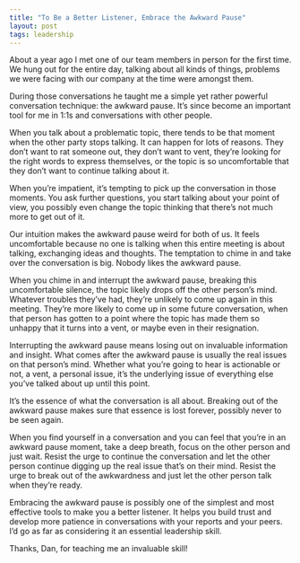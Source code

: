 ```yaml
---
title: "To Be a Better Listener, Embrace the Awkward Pause"
layout: post
tags: leadership
---
```

About a year ago I met one of our team members in person for the first time. We hung out for the entire day, talking about all kinds of things, problems we were facing with our company at the time were amongst them.

During those conversations he taught me a simple yet rather powerful conversation technique: the awkward pause. It’s since become an important tool for me in 1:1s and conversations with other people.

When you talk about a problematic topic, there tends to be that moment when the other party stops talking. It can happen for lots of reasons. They don’t want to rat someone out, they don’t want to vent, they’re looking for the right words to express themselves, or the topic is so uncomfortable that they don’t want to continue talking about it.

When you’re impatient, it’s tempting to pick up the conversation in those moments. You ask further questions, you start talking about your point of view, you possibly even change the topic thinking that there’s not much more to get out of it.

Our intuition makes the awkward pause weird for both of us. It feels uncomfortable because no one is talking when this entire meeting is about talking, exchanging ideas and thoughts. The temptation to chime in and take over the conversation is big. Nobody likes the awkward pause.

When you chime in and interrupt the awkward pause, breaking this uncomfortable silence, the topic likely drops off the other person’s mind. Whatever troubles they’ve had, they’re unlikely to come up again in this meeting. They’re more likely to come up in some future conversation, when that person has gotten to a point where the topic has made them so unhappy that it turns into a vent, or maybe even in their resignation.

Interrupting the awkward pause means losing out on invaluable information and insight. What comes after the awkward pause is usually the real issues on that person’s mind. Whether what you’re going to hear is actionable or not, a vent, a personal issue, it’s the underlying issue of everything else you’ve talked about up until this point.

It’s the essence of what the conversation is all about. Breaking out of the awkward pause makes sure that essence is lost forever, possibly never to be seen again.

When you find yourself in a conversation and you can feel that you’re in an awkward pause moment, take a deep breath, focus on the other person and just wait. Resist the urge to continue the conversation and let the other person continue digging up the real issue that’s on their mind. Resist the urge to break out of the awkwardness and just let the other person talk when they’re ready.

Embracing the awkward pause is possibly one of the simplest and most effective tools to make you a better listener. It helps you build trust and develop more patience in conversations with your reports and your peers. I’d go as far as considering it an essential leadership skill.

Thanks, Dan, for teaching me an invaluable skill!
